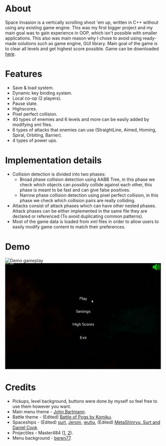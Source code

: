 # About
Space Invasion is a vertically scrolling shoot 'em up, written in C++ without using any existing game engine. This was my first bigger project and my main goal was to gain experience in OOP, which isn't possible with smaller applications. This also was main reason why I chose to avoid using ready-made solutions such as game engine, GUI library. Main goal of the game is to clear all levels and get highest score possible. Game can be downloaded <a href="https://github.com/Mateusz00/2D-Fighter-Jet-Game/releases/tag/v1.0">here</a>.

# Features
* Save & load system.
* Dynamic key binding system.
* Local co-op (2 players).
* Pause state.
* Highscores.
* Pixel perfect collision.
* 40 types of enemies and 6 levels and more can be easily added by modifying xml files.
* 6 types of attacks that enemies can use (StraightLine, Aimed, Homing, Spiral, Orbiting, Barrier).
* 4 types of power ups.

# Implementation details
* Collision detection is divided into two phases: 
	* Broad phase collision detection using AABB Tree, in this phase we check which objects can possibly collide against each other, this phase is meant to be fast and can give false positives.
	* Narrow phase collision detection using pixel perfect collision, in this phase we check which collision pairs are really colliding.
* Attacks consist of attack phases which can have other nested phases. Attack phases can be either implemented in the same file they are declared or referenced (To avoid duplicating common patterns).
* Most of the game data is loaded from xml files in order to allow users to easily modify game content to match their preferences.

# Demo
![Demo gameplay](https://github.com/Mateusz00/resources-for-repositories/blob/master/SpaceInvasionGameplay.gif)
![Demo menu](https://github.com/Mateusz00/resources-for-repositories/blob/master/SpaceInvasionMenu.gif) 

# Credits 
* Pickups, level background, buttons were done by myself so feel free to use them however you want.
* Main menu theme - <a href="https://johnbartmann.com/public-domain-music/interstellar-space-public-domain-music/">John Bartmann</a>.
* Battle theme - (Edited) <a href="https://freemusicarchive.org/music/Komiku/Captain_Glouglous_Incredible_Week_Soundtrack/pog">Battle of Pogs by Komiku</a>.
* Spaceships - (Edited) <a href="https://opengameart.org/content/shmup-ships">surt</a>, <a href="https://opengameart.org/content/retro-spaceships">Jerom</a>, <a href="https://opengameart.org/content/spaceships-1">wuhu</a>, (Edited) <a href="https://opengameart.org/content/biomech-dragon-cannon">MetaShinryu, Surt and Daniel Cook</a>.
* Projectiles - Master484 (<a href="https://opengameart.org/content/bullet-collection-1-m484">1</a>, <a href="https://opengameart.org/content/bullet-collection-2-m484-games">2</a>).
* Menu background - <a href="https://opengameart.org/content/space-backdrop">beren77</a>.
